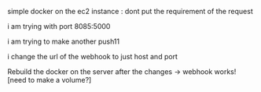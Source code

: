 simple docker on the ec2 instance :
dont put the requirement of the request

i am  trying  with port 8085:5000  

i am trying to make another push11

i change the url of the webhook to just host and port 

Rebuild the docker on the server after the changes -> webhook works! [need to make a volume?]

